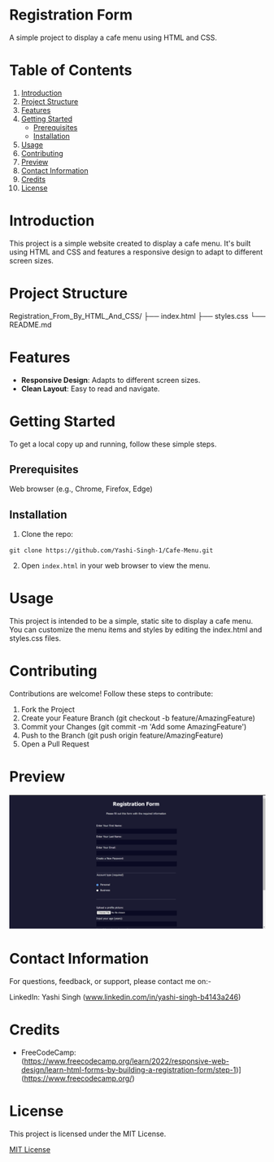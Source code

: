 <h1> Registration Form </h1>

A simple project to display a cafe menu using HTML and CSS.

<h1> Table of Contents </h1>

1. [Introduction](#introduction)
2. [Project Structure](#project-structure)
3. [Features](#features)
4. [Getting Started](#getting-started)
    - [Prerequisites](#prerequisites)
    - [Installation](#installation)
5. [Usage](#usage)
6. [Contributing](#contributing)
7. [Preview](#preview)
8. [Contact Information](#contact-information)
9. [Credits](#credits)
10. [License](#license)

<h1> Introduction </h1>

This project is a simple website created to display a cafe menu. It's built using HTML and CSS and features a responsive design to adapt to different screen sizes.

<h1> Project Structure </h1>

Registration_From_By_HTML_And_CSS/
├── index.html
├── styles.css
└── README.md

<h1> Features </h1>

- **Responsive Design**: Adapts to different screen sizes.
- **Clean Layout**: Easy to read and navigate.

<h1> Getting Started </h1>

To get a local copy up and running, follow these simple steps.

<h2> Prerequisites </h2>

Web browser (e.g., Chrome, Firefox, Edge)

<h2> Installation </h2>

1. Clone the repo:

<p><code>git clone https://github.com/Yashi-Singh-1/Cafe-Menu.git</code></p>

2. Open <code>index.html</code> in your web browser to view the menu.

<h1> Usage </h1>

This project is intended to be a simple, static site to display a cafe menu. You can customize the menu items and styles by editing the index.html and styles.css files.

<h1> Contributing </h1>

Contributions are welcome! Follow these steps to contribute:

1. Fork the Project
2. Create your Feature Branch (git checkout -b feature/AmazingFeature)
3. Commit your Changes (git commit -m 'Add some AmazingFeature')
4. Push to the Branch (git push origin feature/AmazingFeature)
5. Open a Pull Request

<h1> Preview </h1>

![Registration Form Preview](Preview.png)

<h1> Contact Information </h1>

For questions, feedback, or support, please contact me on:-

LinkedIn: Yashi Singh (www.linkedin.com/in/yashi-singh-b4143a246)

<h1> Credits </h1>

- FreeCodeCamp: (https://www.freecodecamp.org/learn/2022/responsive-web-design/learn-html-forms-by-building-a-registration-form/step-1)](https://www.freecodecamp.org/)

<h1> License </h1>

This project is licensed under the MIT License.

<a href="">MIT License</a>
